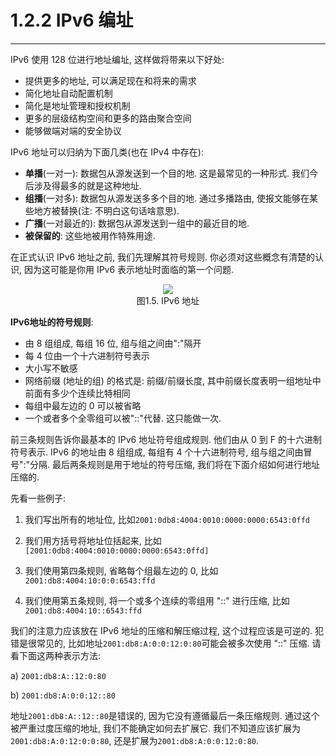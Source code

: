 # 1.2.2 IPv6 编址

------
IPv6 使用 128 位进行地址编址, 这样做将带来以下好处:

* 提供更多的地址, 可以满足现在和将来的需求
* 简化地址自动配置机制
* 简化是地址管理和授权机制
* 更多的层级结构空间和更多的路由聚合空间
* 能够做端对端的安全协议

IPv6 地址可以归纳为下面几类(也在 IPv4 中存在):

* **单播**(一对一): 数据包从源发送到一个目的地. 这是最常见的一种形式. 我们今后涉及得最多的就是这种地址.
* **组播**(一对多): 数据包从源发送多多个目的地. 通过多播路由, 使报文能够在某些地方被替换(注: 不明白这句话啥意思).
* **广播**(一对最近的): 数据包从源发送到一组中的最近目的地.
* **被保留的**: 这些地被用作特殊用途.

在正式认识 IPv6 地址之前, 我们先理解其符号规则. 你必须对这些概念有清楚的认识, 因为这可能是你用 IPv6 表示地址时面临的第一个问题.

<center><img src="../images/iot_in_five_days/1/image010.png" /></center>
<center>图1.5. IPv6 地址</center>

**IPv6地址的符号规则**:

* 由 8 组组成, 每组 16 位, 组与组之间由":"隔开
* 每 4 位由一个十六进制符号表示
* 大小写不敏感
* 网络前缀 (地址的组) 的格式是: 前缀/前缀长度, 其中前缀长度表明一组地址中前面有多少个连续比特相同
* 每组中最左边的 0 可以被省略
* 一个或者多个全零组可以被"::"代替. 这只能做一次.

前三条规则告诉你最基本的 IPv6 地址符号组成规则. 他们由从 0 到 F 的十六进制符号表示. IPv6 的地址由 8 组组成, 每组有 4 个十六进制符号, 组与组之间由冒号":"分隔. 最后两条规则是用于地址的符号压缩, 我们将在下面介绍如何进行地址压缩的.

先看一些例子:

1) 我们写出所有的地址位, 比如```2001:0db8:4004:0010:0000:0000:6543:0ffd```

2) 我们用方括号将地址位括起来, 比如```[2001:0db8:4004:0010:0000:0000:6543:0ffd]```

3) 我们使用第四条规则, 省略每个组最左边的 0, 比如```2001:db8:4004:10:0:0:6543:ffd```

4) 我们使用第五条规则, 将一个或多个连续的零组用 "::" 进行压缩, 比如```2001:db8:4004:10::6543:ffd```

我们的注意力应该放在 IPv6 地址的压缩和解压缩过程, 这个过程应该是可逆的. 犯错是很常见的, 比如地址`2001:db8:A:0:0:12:0:80`可能会被多次使用 "::" 压缩. 请看下面这两种表示方法:

a) ```2001:db8:A::12:0:80```

b) ```2001:db8:A:0:0:12::80```

地址```2001:db8:A::12::80```是错误的, 因为它没有遵循最后一条压缩规则. 通过这个被严重过度压缩的地址, 我们不能确定如何去扩展它. 我们不知道应该扩展为```2001:db8:A:0:12:0:0:80```, 还是扩展为```2001:db8:A:0:0:12:0:80```.
